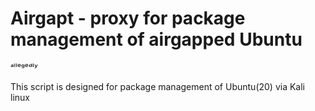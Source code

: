 # Airgapt - proxy for package management of airgapped Ubuntu

ᵃˡˡᵉᵍᵉᵈˡʸ

This script is designed for package management of Ubuntu(20) via Kali linux
